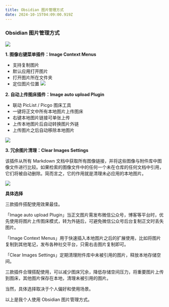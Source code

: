 ```yaml
---
title: Obsidian 图片管理方式
date: 2024-10-15T04:09:00.919Z
---
```



### Obsidian 图片管理方式

![](https://img-1259210397.cos.ap-guangzhou.myqcloud.com/Frame%201.png)

**1. 图像右键菜单插件：Image Context Menus**
* 支持复制图片
* 默认应用打开图片
* 打开图片所在文件夹
* 定位图片位置
![](https://img-1259210397.cos.ap-guangzhou.myqcloud.com/Pasted%20image%2020240508142633.png)

**2. 自动上传图床插件：Image auto upload Plugin**
- 联动 PicList / Picgo 图床工具
- 一键将正文中所有本地图片上传图床
- 右键本地图片链接可单张上传
- 上传本地图片后自动转换图片外链
- 上传图片之后自动移除本地图片

![](https://img-1259210397.cos.ap-guangzhou.myqcloud.com/20240508_142239.gif)

**3. 冗余图片清理：Clear Images Settings**

该插件从所有 Markdown 文档中获取所有图像链接，并将这些图像与附件库中图像文件进行比较。如果检索的图像文件中的任何一个未在仓库的任何文档中引用，它们将被自动删除。简而言之，它的作用就是清理未必应用的本地图片。

![](https://img-1259210397.cos.ap-guangzhou.myqcloud.com/Pasted%20image%2020240508151505.png)

**具体选择**

三款插件搭配使用效果最佳。

「Image auto upload Plugin」当正文图片需发布微信公众号，博客等平台时，优先使用将图片上传图床模式，转为外链后，可避免微信公众号后台复制正文时丢失图片。

「Image Context Menus」用于快速插入本地图片之后的扩展使用，比如将图片复制到其他笔记，发布各种社交平台，只需右击图片复制即可。

「Clear Images Settings」定期清理附件库中未被引用的图片，释放本地存储空间。

三款插件合理搭配使用，可以减少图床冗余，降低存储空间压力，将重要图片上传到图床，其他图片保存在本地，清理未被引用的图片。

当然，具体选择取决于个人偏好和使用场景。

以上是我个人使用 Obsidian 图片管理方式。
